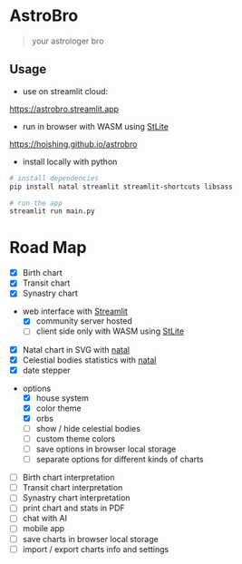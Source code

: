 # AstroBro

> your astrologer bro

## Usage

- use on streamlit cloud:

<https://astrobro.streamlit.app>

- run in browser with WASM using [StLite]

<https://hoishing.github.io/astrobro>

- install locally with python

```bash
# install dependencies
pip install natal streamlit streamlit-shortcuts libsass

# run the app
streamlit run main.py
```

# Road Map

- [x] Birth chart
- [x] Transit chart
- [x] Synastry chart
- web interface with [Streamlit]
    - [x] community server hosted
    - [ ] client side only with WASM using [StLite]
- [x] Natal chart in SVG with [natal]
- [x] Celestial bodies statistics with [natal]
- [x] date stepper
- options
    - [x] house system
    - [x] color theme
    - [x] orbs
    - [ ] show / hide celestial bodies
    - [ ] custom theme colors
    - [ ] save options in browser local storage
    - [ ] separate options for different kinds of charts
- [ ] Birth chart interpretation
- [ ] Transit chart interpretation
- [ ] Synastry chart interpretation
- [ ] print chart and stats in PDF
- [ ] chat with AI
- [ ] mobile app
- [ ] save charts in browser local storage
- [ ] import / export charts info and settings

[streamlit]: https://streamlit.io
[stlite]: https://github.com/whitphx/stlite
[natal]: https://github.com/hoishing/natal
